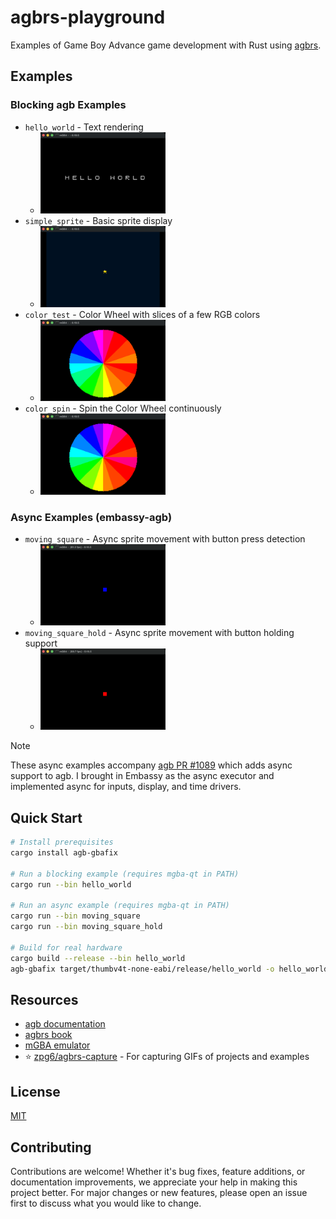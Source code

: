 # agbrs-playground

Examples of Game Boy Advance game development with Rust using [agbrs](https://agbrs.dev).

## Examples

### Blocking agb Examples

- `hello_world` - Text rendering
  - <img src="./docs/hello_world.gif" width=200 />
- `simple_sprite` - Basic sprite display
  - <img src="./docs/simple_sprite.gif" width=200 />
- `color_test` - Color Wheel with slices of a few RGB colors
  - <img src="./docs/color_test.gif" width=200 />
- `color_spin` - Spin the Color Wheel continuously
  - <img src="./docs/color_spin.gif" width=200 />

### Async Examples (embassy-agb)

- `moving_square` - Async sprite movement with button press detection
  - <img src="./docs/moving_square.gif" width=200 />
- `moving_square_hold` - Async sprite movement with button holding support
  - <img src="./docs/moving_square_hold.gif" width=200 />

> [!NOTE]
> These async examples accompany [agb PR #1089](https://github.com/agbrs/agb/pull/1089) which adds async support to agb. I brought in Embassy as the async executor and implemented async for inputs, display, and time drivers.

## Quick Start

```sh
# Install prerequisites
cargo install agb-gbafix

# Run a blocking example (requires mgba-qt in PATH)
cargo run --bin hello_world

# Run an async example (requires mgba-qt in PATH)
cargo run --bin moving_square
cargo run --bin moving_square_hold

# Build for real hardware
cargo build --release --bin hello_world
agb-gbafix target/thumbv4t-none-eabi/release/hello_world -o hello_world.gba
```

## Resources

- [agb documentation](https://docs.rs/agb/latest/agb/)
- [agbrs book](https://agbrs.dev/book/)
- [mGBA emulator](https://mgba.io)
- ⭐️ [zpg6/agbrs-capture](https://github.com/zpg6/agbrs-capture) - For capturing GIFs of projects and examples

## License

[MIT](./LICENSE)

## Contributing

Contributions are welcome! Whether it's bug fixes, feature additions, or documentation improvements, we appreciate your help in making this project better. For major changes or new features, please open an issue first to discuss what you would like to change.
